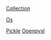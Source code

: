 [Collection](https://github.com/NaraDoSeong/Pythons/blob/main/Collection/Collection.md)

[Os](https://github.com/NaraDoSeong/Pythons/blob/main/Os/Os.md)

[Pickle](https://github.com/NaraDoSeong/Pythons/blob/main/Pickle/Pickle.md)
[Openpyxl](https://github.com/NaraDoSeong/Pythons/blob/main/Excel/Excel.md)
